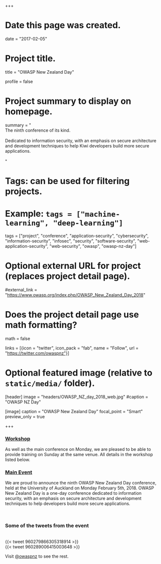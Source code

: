 +++
# Date this page was created.
date = "2017-02-05"

# Project title.
title = "OWASP New Zealand Day"

profile = false

# Project summary to display on homepage.
summary = "<br>The ninth conference of its kind.<br><br>Dedicated to information security, with an emphasis on secure architecture and development techniques to help Kiwi developers build more secure applications.<br><br>"

# Tags: can be used for filtering projects.
# Example: `tags = ["machine-learning", "deep-learning"]`
tags = ["project", "conference", "application-security", "cybersecurity", "information-security", "infosec", "security", "software-security", "web-application-security", "web-security", "owasp", "owasp-nz-day"]

# Optional external URL for project (replaces project detail page).
#external_link = "https://www.owasp.org/index.php/OWASP_New_Zealand_Day_2018"


# Does the project detail page use math formatting?
math = false

links = [{icon = "twitter", icon_pack = "fab", name = "Follow", url = "https://twitter.com/owaspnz"}]

# Optional featured image (relative to `static/media/` folder).
[header]
image = "headers/OWASP_NZ_day_2018_web.jpg"
#caption = "OWASP NZ Day"

[image]
caption = "OWASP New Zealand Day"
focal_point = "Smart"
preview_only = true

+++

### [Workshop](/talk/owaspnzday-2018-workshop-building-security-into-your-development-team/)

As well as the main conference on Monday, we are pleased to be able to provide training on Sunday at the same venue. All details in the workshop listed below.

### [Main Event](https://www.owasp.org/index.php/OWASP_New_Zealand_Day_2018)

We are proud to announce the ninth OWASP New Zealand Day conference, held at the University of Auckland on Monday February 5th, 2018. OWASP New Zealand Day is a one-day conference dedicated to information security, with an emphasis on secure architecture and development techniques to help developers build more secure applications.

<br>

### Some of the tweets from the event
<br>
{{< tweet 960279866305318914 >}}
<br>
{{< tweet 960289006415003648 >}}
<br>

Visit [@owaspnz](https://twitter.com/owaspnz) to see the rest.

